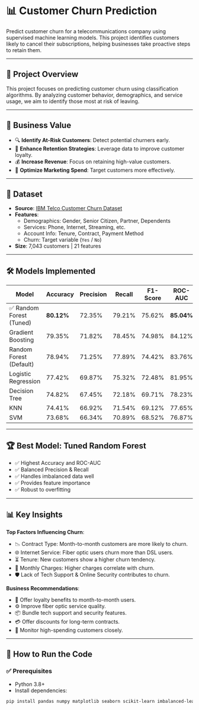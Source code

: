 # 📊 Customer Churn Prediction

Predict customer churn for a telecommunications company using supervised machine learning models. This project identifies customers likely to cancel their subscriptions, helping businesses take proactive steps to retain them.

---

## 📌 Project Overview

This project focuses on predicting customer churn using classification algorithms. By analyzing customer behavior, demographics, and service usage, we aim to identify those most at risk of leaving.

---

## 🎯 Business Value

- 🔍 **Identify At-Risk Customers**: Detect potential churners early.
- 💼 **Enhance Retention Strategies**: Leverage data to improve customer loyalty.
- 💰 **Increase Revenue**: Focus on retaining high-value customers.
- 🎯 **Optimize Marketing Spend**: Target customers more effectively.

---

## 📂 Dataset

- **Source**: [IBM Telco Customer Churn Dataset](https://www.kaggle.com/blastchar/telco-customer-churn)
- **Features**:
  - Demographics: Gender, Senior Citizen, Partner, Dependents
  - Services: Phone, Internet, Streaming, etc.
  - Account Info: Tenure, Contract, Payment Method
  - Churn: Target variable (`Yes` / `No`)
- **Size**: 7,043 customers | 21 features

---

## 🛠️ Models Implemented

| Model                    | Accuracy | Precision | Recall | F1-Score | ROC-AUC |
|-------------------------|----------|-----------|--------|----------|---------|
| ✅ Random Forest (Tuned) | **80.12%** | 72.35%    | 79.21% | 75.62%   | **85.04%** |
| Gradient Boosting       | 79.35%   | 71.82%    | 78.45% | 74.98%   | 84.12% |
| Random Forest (Default) | 78.94%   | 71.25%    | 77.89% | 74.42%   | 83.76% |
| Logistic Regression     | 77.42%   | 69.87%    | 75.32% | 72.48%   | 81.95% |
| Decision Tree           | 74.82%   | 67.45%    | 72.18% | 69.71%   | 78.23% |
| KNN                     | 74.41%   | 66.92%    | 71.54% | 69.12%   | 77.65% |
| SVM                     | 73.68%   | 66.34%    | 70.89% | 68.52%   | 76.87% |

---

## 🏆 Best Model: Tuned Random Forest

- ✅ Highest Accuracy and ROC-AUC
- ✅ Balanced Precision & Recall
- ✅ Handles imbalanced data well
- ✅ Provides feature importance
- ✅ Robust to overfitting

---

## 📊 Key Insights

**Top Factors Influencing Churn**:
- 📉 Contract Type: Month-to-month customers are more likely to churn.
- 🌐 Internet Service: Fiber optic users churn more than DSL users.
- ⏳ Tenure: New customers show a higher churn tendency.
- 💸 Monthly Charges: Higher charges correlate with churn.
- 🛡️ Lack of Tech Support & Online Security contributes to churn.

**Business Recommendations**:
- 🎁 Offer loyalty benefits to month-to-month users.
- ⚙️ Improve fiber optic service quality.
- 📦 Bundle tech support and security features.
- 💳 Offer discounts for long-term contracts.
- 👥 Monitor high-spending customers closely.

---

## 🚀 How to Run the Code

### ✅ Prerequisites

- Python 3.8+
- Install dependencies:

```bash
pip install pandas numpy matplotlib seaborn scikit-learn imbalanced-learn
